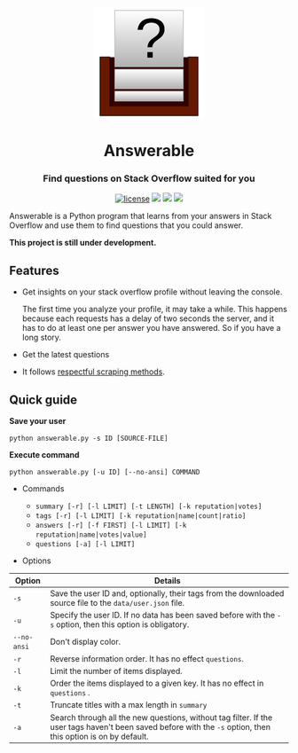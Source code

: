 <p align="center">
    <img src="doc/logo.svg" height="200px" alt="logo" title="Answerable">
</p>
<h1 align="center">Answerable</h1>
<h3 align="center">Find questions on Stack Overflow suited for you</h3>
<p align="center">
	<a href="LICENSE"><img alt="license" src="https://img.shields.io/badge/license-MIT-informational"></a>
	<img src="https://img.shields.io/github/repo-size/MiguelMJ/Answerable">
	<img src="https://img.shields.io/badge/python-3.8-informational">  
	<img src="https://img.shields.io/badge/documentation-To_do-important">  
</p>


Answerable is a Python program that learns from your answers in Stack Overflow and use them to find questions that you could answer.

**This project is still under development.**

## Features

- Get insights on your stack overflow profile without leaving the console.

  The first time you analyze your profile, it may take a while. This happens because each requests has a delay of two seconds the server, and it has to do at least one per answer you have answered. So if you have a long story. 

- Get the latest questions 
- It follows [respectful scraping methods](https://www.empiricaldata.org/dataladyblog/a-guide-to-ethical-web-scraping).

## Quick guide

**Save your user**

```
python answerable.py -s ID [SOURCE-FILE]
```
**Execute command**

```
python answerable.py [-u ID] [--no-ansi] COMMAND
```
- Commands
  - `summary [-r] [-l LIMIT] [-t LENGTH] [-k reputation|votes]`
  - `tags [-r] [-l LIMIT] [-k reputation|name|count|ratio]`
  - `answers [-r] [-f FIRST] [-l LIMIT] [-k reputation|name|votes|value]`
  - `questions [-a] [-l LIMIT]`

- Options

| Option      | Details                                                      |
| ----------- | ------------------------------------------------------------ |
| `-s`        | Save the user ID and, optionally, their tags from the downloaded source file to the `data/user.json` file. |
| `-u`        | Specify the user ID. If no data has been saved before with the `-s` option, then this option is obligatory. |
| `--no-ansi` | Don't display color.                                         |
| `-r`        | Reverse information order. It has no effect `questions`.     |
| `-l`        | Limit the number of items displayed.                         |
| `-k`        | Order the items displayed to a given key. It has no effect in `questions` . |
| `-t`        | Truncate titles with a max length in `summary`               |
| `-a`        | Search through all the new questions, without tag filter. If the user tags haven't been saved before with the `-s` option, then this  option is on by default. |